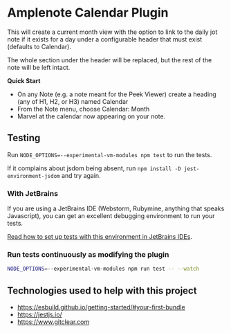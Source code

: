 # Amplenote Calendar Plugin

This will create a current month view with the option to link to the daily jot note if it exists for a day under a configurable header that must exist (defaults to Calendar).

The whole section under the header will be replaced, but the rest of the note will be left intact.

**Quick Start**
- On any Note (e.g. a note meant for the Peek Viewer) create a heading (any of H1, H2, or H3) named Calendar
- From the Note menu, choose Calendar: Month
- Marvel at the calendar now appearing on your note.

## Testing

Run `NODE_OPTIONS=--experimental-vm-modules npm test` to run the tests.

If it complains about jsdom being absent, run `npm install -D jest-environment-jsdom` and try again.

### With JetBrains

If you are using a JetBrains IDE (Webstorm, Rubymine, anything that speaks Javascript), you can get an 
excellent debugging environment to run your tests.

[Read how to set up tests with this environment in JetBrains IDEs](https://public.amplenote.com/GPTbAGiRYddSCLtuTXGS1tSo).

### Run tests continuously as modifying the plugin

```bash
NODE_OPTIONS=--experimental-vm-modules npm run test -- --watch
```

## Technologies used to help with this project

* https://esbuild.github.io/getting-started/#your-first-bundle
* https://jestjs.io/
* https://www.gitclear.com
